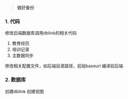 
> **做好备份**

### 1. 代码
修改后端数据库调用dblink的相关代码
1. 教育经历
2. 培训记录
3. 主数据同步

修改相关配置文件，如后端目录路径，前段baseurl
编译前后端

### 2. 数据库
创建dblink
创建视图
